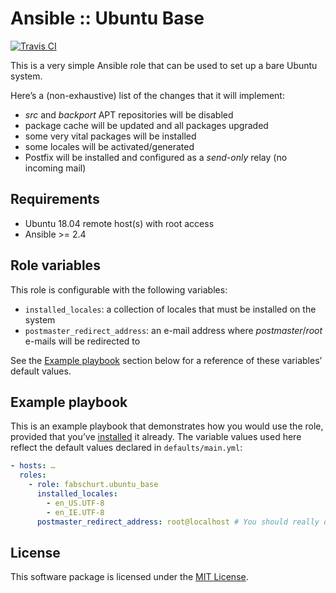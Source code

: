 # Ansible :: Ubuntu Base

[![Travis CI](https://img.shields.io/travis/fabschurt/ansible-role-ubuntu-base/master.svg)](https://travis-ci.org/fabschurt/ansible-role-ubuntu-base)

This is a very simple Ansible role that can be used to set up a bare Ubuntu
system.

Here’s a (non-exhaustive) list of the changes that it will implement:

* *src* and *backport* APT repositories will be disabled
* package cache will be updated and all packages upgraded
* some very vital packages will be installed
* some locales will be activated/generated
* Postfix will be installed and configured as a *send-only* relay (no incoming
  mail)

## Requirements

* Ubuntu 18.04 remote host(s) with root access
* Ansible >= 2.4

## Role variables

This role is configurable with the following variables:

* `installed_locales`: a collection of locales that must be installed on the
  system
* `postmaster_redirect_address`: an e-mail address where *postmaster*/*root*
  e-mails will be redirected to

See the [Example playbook](#example-playbook) section below for a reference of
these variables’ default values.

## Example playbook

This is an example playbook that demonstrates how you would use the role,
provided that you’ve [installed](https://galaxy.ansible.com/docs/using/installing.html)
it already. The variable values used here reflect the default values declared in
`defaults/main.yml`:

```yaml
- hosts: …
  roles:
    - role: fabschurt.ubuntu_base
      installed_locales:
        - en_US.UTF-8
        - en_IE.UTF-8
      postmaster_redirect_address: root@localhost # You should really override this variable
```

## License

This software package is licensed under the [MIT License](https://opensource.org/licenses/MIT).
